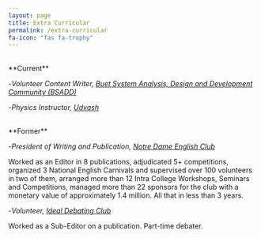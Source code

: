```yaml
---
layout: page
title: Extra Curricular
permalink: /extra-curricular
fa-icon: "fas fa-trophy"
---
```

<style>
    div#window-right {
    /* background: #a8ffbf; */
    background: #ccffd9;
}
</style>

<br>
**Current**  

-*Volunteer Content Writer, [Buet System Analysis, Design and Development Community (BSADD)](https://cse.buet.ac.bd/bsadd/)*  

-*Physics Instructor, [Udvash](https://udvash.com/)*  

<br>
**Former**

-*President of Writing and Publication, [Notre Dame English Club](https://www.facebook.com/ndecOfficial/)*  
 
Worked as an Editor in 8 publications, adjudicated 5+ competitions, organized 3 National English Carnivals and supervised over 100 volunteers in two of them, arranged more than 12 Intra College Workshops, Seminars and Competitions, managed more than 22 sponsors for the club with a monetary value of approximately 1.4 million. All that in less than 3 years.  

-*Volunteer, [Ideal Debating Club](https://www.facebook.com/idealdebatingclub/)*  

Worked as a Sub-Editor on a publication. Part-time debater.  